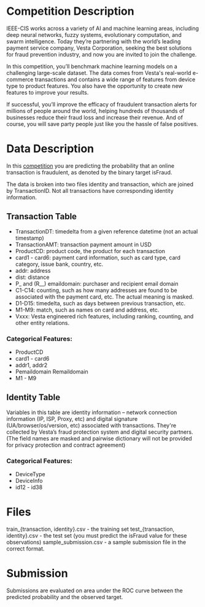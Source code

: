# Competition Description
IEEE-CIS works across a variety of AI and machine learning areas, including deep 
neural networks, fuzzy systems, evolutionary computation, and swarm intelligence. 
Today they’re partnering with the world’s leading payment service company, 
Vesta Corporation, seeking the best solutions for fraud prevention industry, 
and now you are invited to join the challenge.

In this competition, you’ll benchmark machine learning models on a challenging 
large-scale dataset. The data comes from Vesta's real-world e-commerce transactions 
and contains a wide range of features from device type to product features. 
You also have the opportunity to create new features to improve your results.

If successful, you’ll improve the efficacy of fraudulent transaction alerts for millions 
of people around the world, helping hundreds of thousands of businesses reduce their 
fraud loss and increase their revenue. And of course, you will save party people just 
like you the hassle of false positives.

# Data Description
In this [competition](https://www.kaggle.com/c/ieee-fraud-detection/overview/description)
you are predicting the probability that an online transaction is 
fraudulent, as denoted by the binary target isFraud.

The data is broken into two files identity and transaction, which are joined 
by TransactionID. Not all transactions have corresponding identity information.

 ## Transaction Table 
* TransactionDT: timedelta from a given reference datetime (not an actual timestamp)
* TransactionAMT: transaction payment amount in USD
* ProductCD: product code, the product for each transaction
* card1 - card6: payment card information, such as card type, card category, issue bank, 
country, etc.
* addr: address
* dist: distance
* P_ and (R__) emaildomain: purchaser and recipient email domain
* C1-C14: counting, such as how many addresses are found to be associated with the payment card, etc. The actual meaning is masked.
* D1-D15: timedelta, such as days between previous transaction, etc.
* M1-M9: match, such as names on card and address, etc.
* Vxxx: Vesta engineered rich features, including ranking, counting, and other entity relations.

### Categorical Features:
* ProductCD
* card1 - card6
* addr1, addr2
* Pemaildomain Remaildomain
* M1 - M9

## Identity Table 
Variables in this table are identity information – network connection information (IP, ISP, 
Proxy, etc) and digital signature (UA/browser/os/version, etc) associated with transactions.
They're collected by Vesta’s fraud protection system and digital security partners.
(The field names are masked and pairwise dictionary will not be provided for privacy 
protection and contract agreement)

### Categorical Features:
* DeviceType
* DeviceInfo
* id12 - id38

# Files
train_{transaction, identity}.csv - the training set
test_{transaction, identity}.csv - the test set (you must predict the isFraud value 
for these observations)
sample_submission.csv - a sample submission file in the correct format.

# Submission
Submissions are evaluated on area under the ROC curve between the predicted probability 
and the observed target.